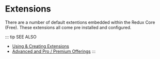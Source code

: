 # Extensions

There are a number of default extentions embedded within the Redux Core (Free). These extensions all come pre installed
and configured.

::: tip SEE ALSO
- [Using & Creating Extensions](../guides/basics-using-extensions.md)
- [Advanced and Pro / Premium Offerings](../premium)
:::

